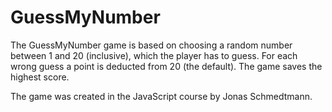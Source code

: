 # GuessMyNumber

The GuessMyNumber game is based on choosing a random number between 1 and 20 (inclusive), which the player has to guess. For each wrong guess a point is deducted from 20 (the default). The game saves the highest score.

The game was created in the JavaScript course by Jonas Schmedtmann.
